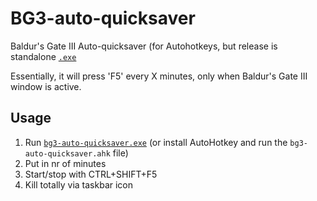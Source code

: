 # BG3-auto-quicksaver
Baldur's Gate III Auto-quicksaver (for Autohotkeys, but release is standalone [`.exe`](https://github.com/DaanBroekhof/BG3-auto-quicksaver/releases/latest)

Essentially, it will press 'F5' every X minutes, only when Baldur's Gate III window is active.

## Usage

1. Run [`bg3-auto-quicksaver.exe`](https://github.com/DaanBroekhof/BG3-auto-quicksaver/releases/latest) (or install AutoHotkey and run the `bg3-auto-quicksaver.ahk` file)
2. Put in nr of minutes
3. Start/stop with CTRL+SHIFT+F5
4. Kill totally via taskbar icon
